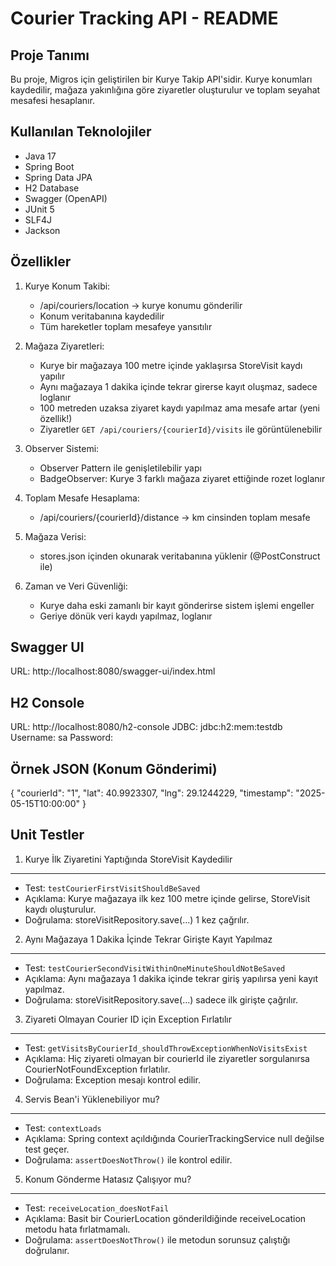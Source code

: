 
Courier Tracking API - README
=============================

Proje Tanımı
------------
Bu proje, Migros için geliştirilen bir Kurye Takip API'sidir.
Kurye konumları kaydedilir, mağaza yakınlığına göre ziyaretler oluşturulur ve toplam seyahat mesafesi hesaplanır.

Kullanılan Teknolojiler
-----------------------
- Java 17
- Spring Boot
- Spring Data JPA
- H2 Database
- Swagger (OpenAPI)
- JUnit 5
- SLF4J
- Jackson

Özellikler
----------
1. Kurye Konum Takibi:
    - /api/couriers/location → kurye konumu gönderilir
    - Konum veritabanına kaydedilir
    - Tüm hareketler toplam mesafeye yansıtılır

2. Mağaza Ziyaretleri:
    - Kurye bir mağazaya 100 metre içinde yaklaşırsa StoreVisit kaydı yapılır
    - Aynı mağazaya 1 dakika içinde tekrar girerse kayıt oluşmaz, sadece loglanır
    - 100 metreden uzaksa ziyaret kaydı yapılmaz ama mesafe artar (yeni özellik!)
    - Ziyaretler `GET /api/couriers/{courierId}/visits` ile görüntülenebilir

3. Observer Sistemi:
    - Observer Pattern ile genişletilebilir yapı
    - BadgeObserver: Kurye 3 farklı mağaza ziyaret ettiğinde rozet loglanır

4. Toplam Mesafe Hesaplama:
    - /api/couriers/{courierId}/distance → km cinsinden toplam mesafe

5. Mağaza Verisi:
    - stores.json içinden okunarak veritabanına yüklenir (@PostConstruct ile)

6. Zaman ve Veri Güvenliği:
    - Kurye daha eski zamanlı bir kayıt gönderirse sistem işlemi engeller
    - Geriye dönük veri kaydı yapılmaz, loglanır

Swagger UI
----------
URL: http://localhost:8080/swagger-ui/index.html

H2 Console
----------
URL: http://localhost:8080/h2-console
JDBC: jdbc:h2:mem:testdb
Username: sa
Password:

Örnek JSON (Konum Gönderimi)
-----------------------------
{
  "courierId": "1",
  "lat": 40.9923307,
  "lng": 29.1244229,
  "timestamp": "2025-05-15T10:00:00"
}

Unit Testler
-------------

1. Kurye İlk Ziyaretini Yaptığında StoreVisit Kaydedilir
---------------------------------------------------------
- Test: `testCourierFirstVisitShouldBeSaved`
- Açıklama: Kurye mağazaya ilk kez 100 metre içinde gelirse, StoreVisit kaydı oluşturulur.
- Doğrulama: storeVisitRepository.save(...) 1 kez çağrılır.

2. Aynı Mağazaya 1 Dakika İçinde Tekrar Girişte Kayıt Yapılmaz
---------------------------------------------------------------
- Test: `testCourierSecondVisitWithinOneMinuteShouldNotBeSaved`
- Açıklama: Aynı mağazaya 1 dakika içinde tekrar giriş yapılırsa yeni kayıt yapılmaz.
- Doğrulama: storeVisitRepository.save(...) sadece ilk girişte çağrılır.

3. Ziyareti Olmayan Courier ID için Exception Fırlatılır
---------------------------------------------------------
- Test: `getVisitsByCourierId_shouldThrowExceptionWhenNoVisitsExist`
- Açıklama: Hiç ziyareti olmayan bir courierId ile ziyaretler sorgulanırsa CourierNotFoundException fırlatılır.
- Doğrulama: Exception mesajı kontrol edilir.

4. Servis Bean'i Yüklenebiliyor mu?
------------------------------------
- Test: `contextLoads`
- Açıklama: Spring context açıldığında CourierTrackingService null değilse test geçer.
- Doğrulama: `assertDoesNotThrow()` ile kontrol edilir.

5. Konum Gönderme Hatasız Çalışıyor mu?
----------------------------------------
- Test: `receiveLocation_doesNotFail`
- Açıklama: Basit bir CourierLocation gönderildiğinde receiveLocation metodu hata fırlatmamalı.
- Doğrulama: `assertDoesNotThrow()` ile metodun sorunsuz çalıştığı doğrulanır.

